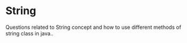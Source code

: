 # String
Questions related to String concept and how to use different methods of string class in java..
